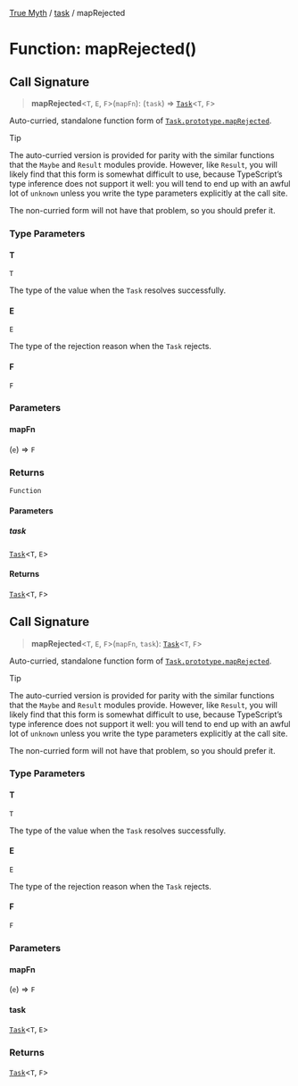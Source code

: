 [True Myth](../../index.md) / [task](../index.md) / mapRejected

# Function: mapRejected()

## Call Signature

> **mapRejected**\<`T`, `E`, `F`\>(`mapFn`): (`task`) => [`Task`](../classes/Task.md)\<`T`, `F`\>

Auto-curried, standalone function form of
[`Task.prototype.mapRejected`](../classes/Task.md#maprejected).

> [!TIP]
> The auto-curried version is provided for parity with the similar functions
> that the `Maybe` and `Result` modules provide. However, like `Result`, you
> will likely find that this form is somewhat difficult to use, because
> TypeScript’s type inference does not support it well: you will tend to end
> up with an awful lot of `unknown` unless you write the type parameters
> explicitly at the call site.
>
> The non-curried form will not have that problem, so you should prefer it.

### Type Parameters

#### T

`T`

The type of the value when the `Task` resolves successfully.

#### E

`E`

The type of the rejection reason when the `Task` rejects.

#### F

`F`

### Parameters

#### mapFn

(`e`) => `F`

### Returns

`Function`

#### Parameters

##### task

[`Task`](../classes/Task.md)\<`T`, `E`\>

#### Returns

[`Task`](../classes/Task.md)\<`T`, `F`\>

## Call Signature

> **mapRejected**\<`T`, `E`, `F`\>(`mapFn`, `task`): [`Task`](../classes/Task.md)\<`T`, `F`\>

Auto-curried, standalone function form of
[`Task.prototype.mapRejected`](../classes/Task.md#maprejected).

> [!TIP]
> The auto-curried version is provided for parity with the similar functions
> that the `Maybe` and `Result` modules provide. However, like `Result`, you
> will likely find that this form is somewhat difficult to use, because
> TypeScript’s type inference does not support it well: you will tend to end
> up with an awful lot of `unknown` unless you write the type parameters
> explicitly at the call site.
>
> The non-curried form will not have that problem, so you should prefer it.

### Type Parameters

#### T

`T`

The type of the value when the `Task` resolves successfully.

#### E

`E`

The type of the rejection reason when the `Task` rejects.

#### F

`F`

### Parameters

#### mapFn

(`e`) => `F`

#### task

[`Task`](../classes/Task.md)\<`T`, `E`\>

### Returns

[`Task`](../classes/Task.md)\<`T`, `F`\>

